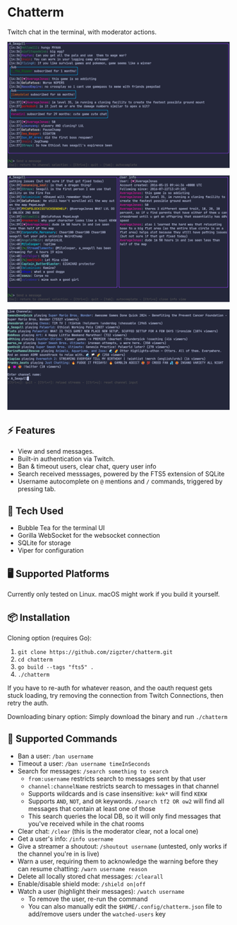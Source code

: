 # Chatterm

Twitch chat in the terminal, with moderator actions.

![Chat app preview image](./chat_view.png)

![Chat app preview image](./info_view.png)

![Chat app channel input image](./channel_input.png)

## ⚡ Features
- View and send messages.
- Built-in authentication via Twitch.
- Ban & timeout users, clear chat, query user info
- Search received messsages, powered by the FTS5 extension of SQLite
- Username autocomplete on `@` mentions and `/` commands, triggered by pressing tab.

## 🔧 Tech Used
- Bubble Tea for the terminal UI
- Gorilla WebSocket for the websocket connection
- SQLite for storage
- Viper for configuration

## 🖥️ Supported Platforms
Currently only tested on Linux. macOS might work if you build it yourself.

## 📦 Installation
Cloning option (requires Go):
1. `git clone https://github.com/zigzter/chatterm.git`
2. `cd chatterm`
3. `go build --tags "fts5" .`
4. `./chatterm`

If you have to re-auth for whatever reason, and the oauth request gets stuck loading, try removing the connection from Twitch Connections, then retry the auth.

Downloading binary option:
Simply download the binary and run `./chatterm`

## 🚀 Supported Commands
- Ban a user: `/ban username`
- Timeout a user: `/ban username timeInSeconds`
- Search for messages: `/search something to search`
    - `from:username` restricts search to messages sent by that user
    - `channel:channelName` restricts search to messages in that channel
    - Supports wildcards and is case insensitive: `kek*` will find `KEKW`
    - Supports `AND`, `NOT`, and `OR` keywords. `/search tf2 OR ow2` will find all messages that contain at least one of those
    - This search queries the local DB, so it will only find messages that you've received while in the chat rooms
- Clear chat: `/clear` (this is the moderator clear, not a local one)
- Get a user's info: `/info username`
- Give a streamer a shoutout: `/shoutout username` (untested, only works if the channel you're in is live)
- Warn a user, requiring them to acknowledge the warning before they can resume chatting: `/warn username reason`
- Delete all locally stored chat messages: `/clearall`
- Enable/disable shield mode: `/shield on|off`
- Watch a user (highlight their messages): `/watch username`
    - To remove the user, re-run the command
    - You can also manually edit the `$HOME/.config/chatterm.json` file to add/remove users under the `watched-users` key

